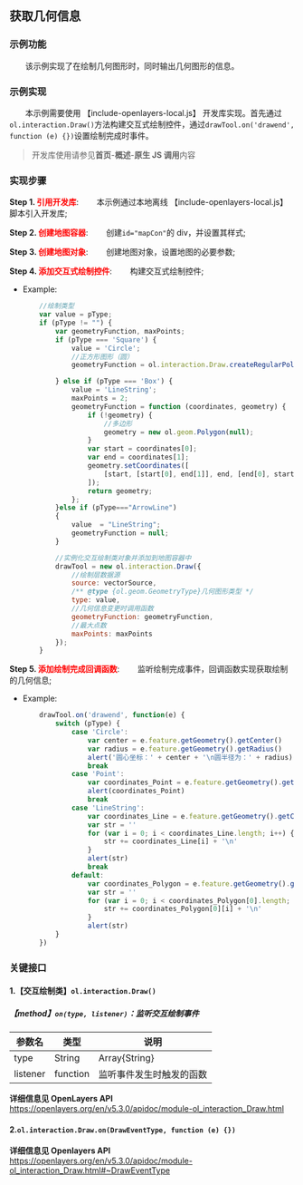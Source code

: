 ## 获取几何信息

### 示例功能

&ensp;&ensp;&ensp;&ensp;该示例实现了在绘制几何图形时，同时输出几何图形的信息。

### 示例实现

&ensp;&ensp;&ensp;&ensp;本示例需要使用 【include-openlayers-local.js】 开发库实现。首先通过`ol.interaction.Draw()`方法构建交互式绘制控件，通过`drawTool.on('drawend', function (e) {})`设置绘制完成时事件。

> 开发库使用请参见**首页**-**概述**-**原生 JS 调用**内容

### 实现步骤

**Step 1. <font color=red>引用开发库</font>**:
&ensp;&ensp;&ensp;&ensp;本示例通过本地离线 【include-openlayers-local.js】 脚本引入开发库;

**Step 2. <font color=red>创建地图容器</font>**:
&ensp;&ensp;&ensp;&ensp;创建`id="mapCon"`的 div，并设置其样式;

**Step 3. <font color=red>创建地图对象</font>**:
&ensp;&ensp;&ensp;&ensp;创建地图对象，设置地图的必要参数;

**Step 4. <font color=red>添加交互式绘制控件</font>**:
&ensp;&ensp;&ensp;&ensp;构建交互式绘制控件;

* Example:

    ```javascript
        //绘制类型
        var value = pType;
        if (pType != "") {
            var geometryFunction, maxPoints;
            if (pType === 'Square') {
                value = 'Circle';
                //正方形图形（圆）
                geometryFunction = ol.interaction.Draw.createRegularPolygon(4);

            } else if (pType === 'Box') {
                value = 'LineString';
                maxPoints = 2;
                geometryFunction = function (coordinates, geometry) {
                    if (!geometry) {
                        //多边形
                        geometry = new ol.geom.Polygon(null);
                    }
                    var start = coordinates[0];
                    var end = coordinates[1];
                    geometry.setCoordinates([
                        [start, [start[0], end[1]], end, [end[0], start[1]], start]
                    ]);
                    return geometry;
                };
            }else if (pType==="ArrowLine")
            {
                value  = "LineString";
                geometryFunction = null;
            }

            //实例化交互绘制类对象并添加到地图容器中
            drawTool = new ol.interaction.Draw({
                //绘制层数据源
                source: vectorSource,
                /** @type {ol.geom.GeometryType}几何图形类型 */
                type: value,
                //几何信息变更时调用函数
                geometryFunction: geometryFunction,
                //最大点数
                maxPoints: maxPoints
            });
        }
    ```
**Step 5. <font color=red>添加绘制完成回调函数</font>**:
&ensp;&ensp;&ensp;&ensp;监听绘制完成事件，回调函数实现获取绘制的几何信息;

* Example:

    ```javascript
        drawTool.on('drawend', function(e) {
            switch (pType) {
                case 'Circle':
                    var center = e.feature.getGeometry().getCenter()
                    var radius = e.feature.getGeometry().getRadius()
                    alert('圆心坐标：' + center + '\n圆半径为：' + radius)
                    break
                case 'Point':
                    var coordinates_Point = e.feature.getGeometry().getCoordinates()
                    alert(coordinates_Point)
                    break
                case 'LineString':
                    var coordinates_Line = e.feature.getGeometry().getCoordinates()
                    var str = ''
                    for (var i = 0; i < coordinates_Line.length; i++) {
                        str += coordinates_Line[i] + '\n'
                    }
                    alert(str)
                    break
                default:
                    var coordinates_Polygon = e.feature.getGeometry().getCoordinates()
                    var str = ''
                    for (var i = 0; i < coordinates_Polygon[0].length; i++) {
                        str += coordinates_Polygon[0][i] + '\n'
                    }
                    alert(str)
            }
        })
    ```

### 关键接口

#### 1.【交互绘制类】`ol.interaction.Draw()`

##### 【method】`on(type, listener)`：监听交互绘制事件
| 参数名        | 类型               | 说明                   |
| ---------- | ---------------------| ---------------------- |
| type       | String|Array{String} | 事件类型                |
| listener   | function             | 监听事件发生时触发的函数 |

**详细信息见 OpenLayers API**
https://openlayers.org/en/v5.3.0/apidoc/module-ol_interaction_Draw.html

#### 2.`ol.interaction.Draw.on(DrawEventType, function (e) {})`

**详细信息见 Openlayers API**
https://openlayers.org/en/v5.3.0/apidoc/module-ol_interaction_Draw.html#~DrawEventType
